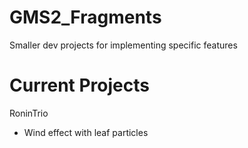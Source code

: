 # GMS2_Fragments
Smaller dev projects for implementing specific features

# Current Projects
RoninTrio
- Wind effect with leaf particles
